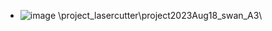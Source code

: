 <link rel="stylesheet" type="text/css" href="/assets/css/styles.css">


* ![image](https://github.com/jamad/jamad.github.io/assets/949913/a0cda0f4-73aa-48e5-9e3c-d5e74f1f7938) \project_lasercutter\project2023Aug18_swan_A3\
